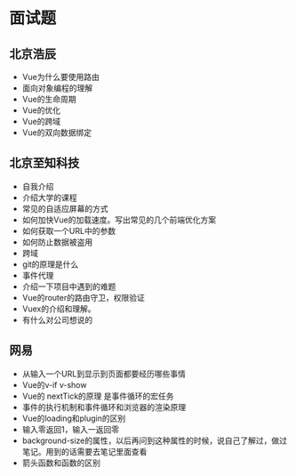 # 面试题

## 北京浩辰

* Vue为什么要使用路由
* 面向对象编程的理解
* Vue的生命周期
* Vue的优化
* Vue的跨域
* Vue的双向数据绑定

## 北京至知科技

* 自我介绍
* 介绍大学的课程
* 常见的自适应屏幕的方式
* 如何加快Vue的加载速度。写出常见的几个前端优化方案
* 如何获取一个URL中的参数
* 如何防止数据被盗用
* 跨域
* git的原理是什么
* 事件代理
* 介绍一下项目中遇到的难题
* Vue的router的路由守卫，权限验证
* Vuex的介绍和理解。
* 有什么对公司想说的

## 网易

* 从输入一个URL到显示到页面都要经历哪些事情
* Vue的v-if v-show
* Vue的 nextTick的原理 是事件循环的宏任务
* 事件的执行机制和事件循环和浏览器的渲染原理
* Vue的loading和plugin的区别
* 输入零返回1，输入一返回零
* background-size的属性，以后再问到这种属性的时候，说自己了解过，做过笔记。用到的话需要去笔记里面查看
* 箭头函数和函数的区别